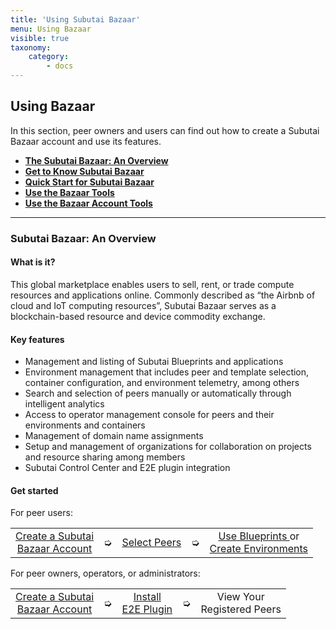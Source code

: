 ```yaml
---
title: 'Using Subutai Bazaar'
menu: Using Bazaar
visible: true
taxonomy:
    category:
        - docs
---
```


## Using Bazaar

In this section, peer owners and users can find out how to create a Subutai Bazaar account and use its features.

* **[The Subutai Bazaar: An Overview](#bazaar-overview)**
* **[Get to Know Subutai Bazaar](get-to-know)**
* **[Quick Start for Subutai Bazaar](bazaar-quick-start)**
* **[Use the Bazaar Tools](using-bazaar-tools)**
* **[Use the Bazaar Account Tools](use-account-tools)**

***

### <a name="bazaar-overview"> </a> Subutai Bazaar: An Overview

#### What is it?

This global marketplace enables users to sell, rent, or trade compute resources and applications online. Commonly described as “the Airbnb of cloud and IoT computing resources”, Subutai Bazaar serves as a blockchain-based resource and device commodity exchange.

#### Key features

* Management and listing of Subutai Blueprints and applications
* Environment management that includes peer and template selection, container configuration, and environment telemetry, among others
* Search and selection of peers manually or automatically through intelligent analytics
* Access to operator management console for peers and their environments and containers
* Management of domain name assignments
* Setup and management of organizations for collaboration on projects and resource sharing among members
* Subutai Control Center and E2E plugin integration

#### Get started

For peer users:
<table>
 <tr rowspan="2" align="center"> 
  <td> <a href="https://github.com/subutai-io/documentation/wiki/Quick-Start-for-Bazaar"> Create a Subutai <br> Bazaar Account </a>
  </td>
  <td>➭</td>
  <td> <a href="https://github.com/subutai-io/documentation/wiki/Select-Peers"> Select Peers </a>
  </td> 
  <td>➭</td>
  <td> <a href="https://github.com/subutai-io/documentation/blob/dev/user/pages/02.working-with-subutai/06.using-bazaar/03.using-bazaar-tools/02.use-products-blueprints/docs.md"> Use Blueprints </a> or <br> <a href="https://github.com/subutai-io/documentation/blob/dev/user/pages/02.working-with-subutai/06.using-bazaar/03.using-bazaar-tools/03.create-environments/docs.md"> Create Environments </a>
  </td> 
 </tr>
</table>

For peer owners, operators, or administrators:
<table>
 <tr rowspan="2" align="center">
  <td> <a href="https://github.com/subutai-io/documentation/blob/dev/user/pages/02.working-with-subutai/06.using-bazaar/02.bazaar-quick-start/docs.md"> Create a Subutai <br> Bazaar Account </a> 
  </td>
  <td>➭</td>
  <td> <a href="https://github.com/subutai-io/documentation/blob/dev/user/pages/03.software-components/01.e2e-plugin/docs.md">Install <br> E2E Plugin </a>
  </td>
  <td>➭</td>
  <td> View Your <br> Registered Peers
  </td>
 </tr>
</table>



<!--[Subutai Bazaar](https://bazaar.subutai.io) is the P2P cloud market and social environment for the
Subutai Platform. These documentation pages have instructions on what it
can do and how. Through the Bazaar users can sell, barter, share or hire
computational resources and server applications from other users.
 The Bazaar congregates Peers provided by the community of users running
Subutai PeerOS. Anyone can create Environments on these Peers, based on
diverse templates that range from simple containerized linux servers to
more complex applications such as Cassandra, Apache, Wordpress, Jetty or
even a full-fledged GNU-Linux Operating System with a Graphic User
Interface.
###Sign up
Sign up to the Bazaar by accessing the [register page](https://bazaar.subutai.io/register). You can either inform your e-mail and click "Sign up", or choose one of the options of external authentication (Facebook, Google or GitHub).
[plugin:youtube](https://www.youtube.com/watch?v=70BsnBbT-YQ)
###Bazaar Interface
 Bazaar's user interface is organized around three menus. The top menu provides access to communication and status tools. THe right sidebar shows the User menu and contextual information, and the left one leads to the Bazaar tools.
![Bazaar Interface](bazaar-interface-areas.png)
- [Top menu](top-menu)
  - [Balance](top-menu#balance)
  - [Notifications](top-menu#notifications)
  - [Chat](top-menu#chat)
  - [User profile](top-menu#user-profile)
- [User menu](user-menu)
  - [Settings](user-menu#settings)
  - [Billing](user-menu#billing)
  - [My peers](user-menu#my-peers)
  - [Domains](user-menu#domains)
  - [Products](user-menu#products)
  - [SSH key management](user-menu#ssh-key-management)
  - [My Blueprints](user-menu#my-blueprints)
  - [Application settings](user-menu#application-settings)
  - [CDN](user-menu#cdn)
  - [Organizations](user-menu#organizations)
  - [Friends](user-menu#friends)
  - [Invitations & Coupons](user-menu#invitations-coupons)
  - [Cloud accounts](user-menu#cloud-accounts)
- [Bazaar tools](bazaar-tools)
  - [Environments](bazaar-tools/environments)
  - [War Room](bazaar-tools/war-room)
  - [Peers](bazaar-tools/peers)
  - [Products](bazaar-tools/products)
  - [Map of Peers](bazaar-tools/map-of-peers)
  - [Organizations](bazaar-tools/organizations)
  - [Users](bazaar-tools/users)
-->

